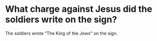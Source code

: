 # What charge against Jesus did the soldiers write on the sign?

The soldiers wrote “The King of the Jews” on the sign.
